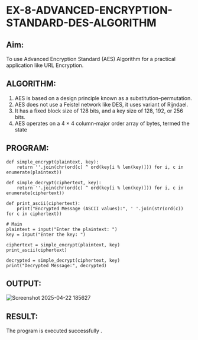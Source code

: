 # EX-8-ADVANCED-ENCRYPTION-STANDARD-DES-ALGORITHM

## Aim:
  To use Advanced Encryption Standard (AES) Algorithm for a practical application like URL Encryption.

## ALGORITHM: 
  1. AES is based on a design principle known as a substitution–permutation. 
  2. AES does not use a Feistel network like DES, it uses variant of Rijndael. 
  3. It has a fixed block size of 128 bits, and a key size of 128, 192, or 256 bits. 
  4. AES operates on a 4 × 4 column-major order array of bytes, termed the state

## PROGRAM: 
```
def simple_encrypt(plaintext, key):
    return ''.join(chr(ord(c) ^ ord(key[i % len(key)])) for i, c in enumerate(plaintext))

def simple_decrypt(ciphertext, key):
    return ''.join(chr(ord(c) ^ ord(key[i % len(key)])) for i, c in enumerate(ciphertext))

def print_ascii(ciphertext):
    print("Encrypted Message (ASCII values):", ' '.join(str(ord(c)) for c in ciphertext))

# Main
plaintext = input("Enter the plaintext: ")
key = input("Enter the key: ")

ciphertext = simple_encrypt(plaintext, key)
print_ascii(ciphertext)

decrypted = simple_decrypt(ciphertext, key)
print("Decrypted Message:", decrypted)
```
## OUTPUT:
![Screenshot 2025-04-22 185627](https://github.com/user-attachments/assets/7fefba81-8236-4622-bc9b-11587c380040)

## RESULT: 
The program is executed successfully .
